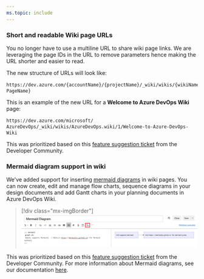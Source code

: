 ```yaml
---
ms.topic: include
---
```


### Short and readable Wiki page URLs

You no longer have to use a multiline URL to share wiki page links. We are leveraging the page IDs in the URL to remove parameters hence making the URL shorter and easier to read.

The new structure of URLs will look like:

```
https://dev.azure.com/{accountName}/{projectName}/_wiki/wikis/{wikiName}/{pageId}/{readableWiki PageName}
```
This is an example of the new URL for a **Welcome to Azure DevOps Wiki** page:

```
https://dev.azure.com/microsoft/ AzureDevOps/_wiki/wikis/AzureDevOps.wiki/1/Welcome-to-Azure-DevOps-Wiki
```

This was prioritized based on this [feature suggestion ticket](https://developercommunity.visualstudio.com/content/idea/365794/make-urls-human-readable.html) from the Developer Community.

### Mermaid diagram support in wiki

We've added support for inserting [mermaid diagrams](https://mermaidjs.github.io/#/README) in wiki pages. You can now create, edit and manage flow charts, sequence diagrams in your design documents and add Gantt charts in your planning documents in Azure DevOps Wiki.

> [!div class="mx-imgBorder"]
> ![Mermaid diagram support in wiki.](../../media/158_09.png)

This was prioritized based on this [feature suggestion ticket](https://developercommunity.visualstudio.com/content/idea/365751/wiki-mermaid-plantuml-support.html) from the Developer Community. For more information about Mermaid diagrams, see our documentation [here](/azure/devops/project/wiki/wiki-markdown-guidance?view=azure-devops#add-mermaid-diagrams-to-a-wiki-page).